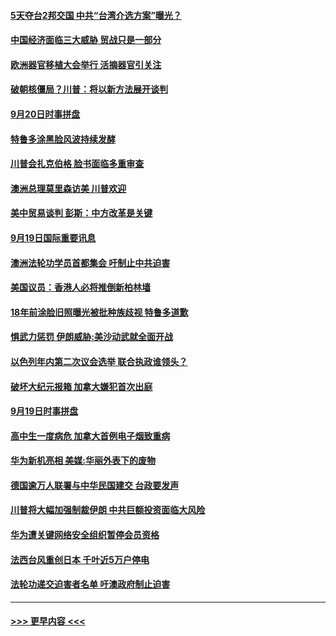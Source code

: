 #### [5天夺台2邦交国 中共“台湾介选方案”曝光？](../pages/prog202/a102669207.md?t=09210101) 
#### [中国经济面临三大威胁 贸战只是一部分](../pages/prog202/a102669125.md?t=09210101) 
#### [欧洲器官移植大会举行 活摘器官引关注](../pages/prog202/a102669184.md?t=09210101) 
#### [破朝核僵局？川普：将以新方法展开谈判](../pages/prog202/a102669121.md?t=09210101) 
#### [9月20日时事拼盘](../pages/prog202/a102669147.md?t=09210101) 
#### [特鲁多涂黑脸风波持续发酵](../pages/prog202/a102669143.md?t=09210101) 
#### [川普会扎克伯格  脸书面临多重审查](../pages/prog202/a102668997.md?t=09210101) 
#### [澳洲总理莫里森访美 川普欢迎](../pages/prog202/a102668994.md?t=09210101) 
#### [美中贸易谈判 彭斯：中方改革是关键](../pages/prog202/a102669001.md?t=09210101) 
#### [9月19日国际重要讯息](../pages/prog202/a102668824.md?t=09210101) 
#### [澳洲法轮功学员首都集会 吁制止中共迫害](../pages/prog202/a102668822.md?t=09210101) 
#### [美国议员：香港人必将推倒新柏林墙](../pages/prog202/a102668570.md?t=09210101) 
#### [18年前涂脸旧照曝光被批种族歧视 特鲁多道歉](../pages/prog202/a102668444.md?t=09210101) 
#### [惧武力惩罚 伊朗威胁:美沙动武就全面开战](../pages/prog202/a102668365.md?t=09210101) 
#### [以色列年内第二次议会选举 联合执政谁领头？](../pages/prog202/a102668453.md?t=09210101) 
#### [破坏大纪元报箱 加拿大嫌犯首次出庭](../pages/prog202/a102668437.md?t=09210101) 
#### [9月19日时事拼盘](../pages/prog202/a102668401.md?t=09210101) 
#### [高中生一度病危 加拿大首例电子烟致重病](../pages/prog202/a102668338.md?t=09210101) 
#### [华为新机亮相 美媒:华丽外表下的废物](../pages/prog202/a102668264.md?t=09210101) 
#### [德国逾万人联署与中华民国建交 台政要发声](../pages/prog202/a102668261.md?t=09210101) 
#### [川普将大幅加强制裁伊朗 中共巨额投资面临大风险](../pages/prog202/a102668202.md?t=09210101) 
#### [华为遭关键网络安全组织暂停会员资格](../pages/prog202/a102668177.md?t=09210101) 
#### [法西台风重创日本 千叶近5万户停电](../pages/prog202/a102668148.md?t=09210101) 
#### [法轮功递交迫害者名单 吁澳政府制止迫害](../pages/prog202/a102667990.md?t=09210101) 

----
#### [ >>> 更早内容 <<< ](../indexes/prog202-earlier.md)
